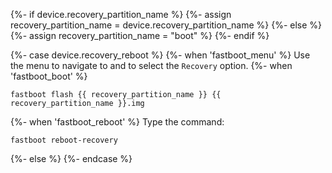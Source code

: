 {%- if device.recovery_partition_name %}
    {%- assign recovery_partition_name = device.recovery_partition_name %}
{%- else %}
    {%- assign recovery_partition_name = "boot" %}
{%- endif %}

{%- case device.recovery_reboot %}
{%- when 'fastboot_menu' %}
Use the menu to navigate to and to select the `Recovery` option.
{%- when 'fastboot_boot' %}
```
fastboot flash {{ recovery_partition_name }} {{ recovery_partition_name }}.img
```
{%- when 'fastboot_reboot' %}
Type the command:
```
fastboot reboot-recovery
```
{%- else %}
{%- endcase %}
